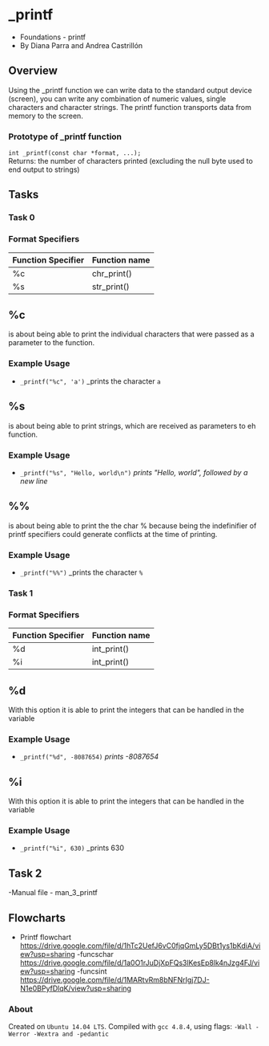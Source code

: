 # _printf
-   Foundations - printf
-   By Diana Parra and Andrea Castrillón

## Overview
Using the _printf function we can write data to the standard output device (screen), you can write any combination of numeric values, single characters and character strings. The printf function transports data from memory to the screen.

### Prototype of _printf function

`int _printf(const char *format, ...);`  
Returns: the number of characters printed (excluding the null byte used to end output to strings)

## Tasks

### Task 0

### Format Specifiers
| Function Specifier | Function name |
|--|--|
| %c | chr_print() |
| %s | str_print() |

## %c 
is about being able to print the individual characters that were passed as a parameter to the function.

### Example Usage
-   `_printf("%c", 'a')`  _prints the character  `a`

## %s
is about being able to print strings, which are received as parameters to eh function.

### Example Usage

-   `_printf("%s", "Hello, world\n")`  _prints "Hello, world", followed by a new line_

## %%
is about being able to print the the char % because being the indefinifier of printf specifiers could generate conflicts at the time of printing.

### Example Usage

-   `_printf("%%")`  _prints the character  `%`

### Task 1

### Format Specifiers
| Function Specifier | Function name |
|--|--|
| %d | int_print() |
| %i | int_print() |

## %d
With this option it is able to print the integers that can be handled in the variable

### Example Usage

-   `_printf("%d", -8087654)`  _prints -8087654_

## %i
With this option it is able to print the integers that can be handled in the variable

### Example Usage

-   `_printf("%i", 630)`  _prints 630

## Task 2

-Manual file - man_3_printf

## Flowcharts

- Printf flowchart
https://drive.google.com/file/d/1hTc2UefJ6vC0fjqGmLy5DBt1ys1bKdiA/view?usp=sharing
-funcschar
https://drive.google.com/file/d/1a0O1rJuDjXpFQs3lKesEp8lk4nJzg4FJ/view?usp=sharing
-funcsint
https://drive.google.com/file/d/1MARtvRm8bNFNrIgj7DJ-N1e0BPyfDlqK/view?usp=sharing

### About

Created on  `Ubuntu 14.04 LTS`. Compiled with  `gcc 4.8.4`, using flags:  `-Wall -Werror -Wextra and -pedantic`
